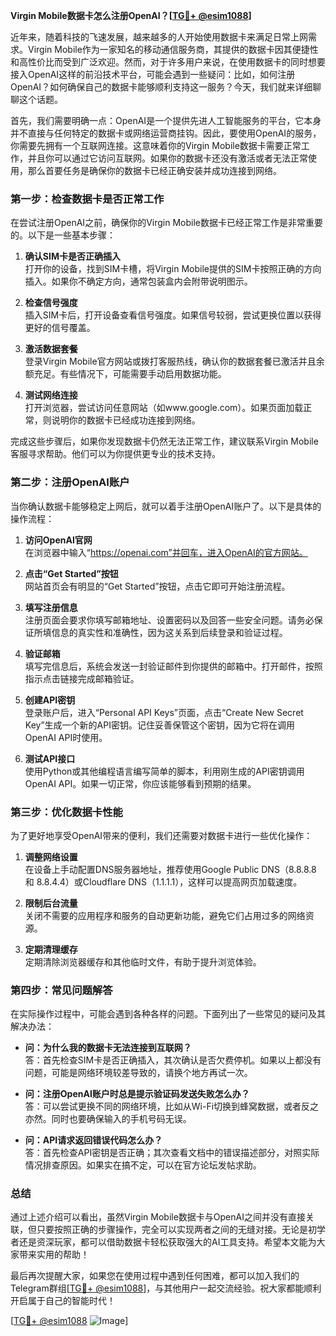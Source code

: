 **Virgin Mobile数据卡怎么注册OpenAI？[[TG💪+ @esim1088](https://t.me/s/esim1088)]**

近年来，随着科技的飞速发展，越来越多的人开始使用数据卡来满足日常上网需求。Virgin Mobile作为一家知名的移动通信服务商，其提供的数据卡因其便捷性和高性价比而受到广泛欢迎。然而，对于许多用户来说，在使用数据卡的同时想要接入OpenAI这样的前沿技术平台，可能会遇到一些疑问：比如，如何注册OpenAI？如何确保自己的数据卡能够顺利支持这一服务？今天，我们就来详细聊聊这个话题。

首先，我们需要明确一点：OpenAI是一个提供先进人工智能服务的平台，它本身并不直接与任何特定的数据卡或网络运营商挂钩。因此，要使用OpenAI的服务，你需要先拥有一个互联网连接。这意味着你的Virgin Mobile数据卡需要正常工作，并且你可以通过它访问互联网。如果你的数据卡还没有激活或者无法正常使用，那么首要任务是确保你的数据卡已经正确安装并成功连接到网络。

### 第一步：检查数据卡是否正常工作

在尝试注册OpenAI之前，确保你的Virgin Mobile数据卡已经正常工作是非常重要的。以下是一些基本步骤：

1. **确认SIM卡是否正确插入**  
   打开你的设备，找到SIM卡槽，将Virgin Mobile提供的SIM卡按照正确的方向插入。如果你不确定方向，通常包装盒内会附带说明图示。

2. **检查信号强度**  
   插入SIM卡后，打开设备查看信号强度。如果信号较弱，尝试更换位置以获得更好的信号覆盖。

3. **激活数据套餐**  
   登录Virgin Mobile官方网站或拨打客服热线，确认你的数据套餐已激活并且余额充足。有些情况下，可能需要手动启用数据功能。

4. **测试网络连接**  
   打开浏览器，尝试访问任意网站（如www.google.com）。如果页面加载正常，则说明你的数据卡已经成功连接到网络。

完成这些步骤后，如果你发现数据卡仍然无法正常工作，建议联系Virgin Mobile客服寻求帮助。他们可以为你提供更专业的技术支持。

### 第二步：注册OpenAI账户

当你确认数据卡能够稳定上网后，就可以着手注册OpenAI账户了。以下是具体的操作流程：

1. **访问OpenAI官网**  
   在浏览器中输入“https://openai.com”并回车，进入OpenAI的官方网站。

2. **点击“Get Started”按钮**  
   网站首页会有明显的“Get Started”按钮，点击它即可开始注册流程。

3. **填写注册信息**  
   注册页面会要求你填写邮箱地址、设置密码以及回答一些安全问题。请务必保证所填信息的真实性和准确性，因为这关系到后续登录和验证过程。

4. **验证邮箱**  
   填写完信息后，系统会发送一封验证邮件到你提供的邮箱中。打开邮件，按照指示点击链接完成邮箱验证。

5. **创建API密钥**  
   登录账户后，进入“Personal API Keys”页面，点击“Create New Secret Key”生成一个新的API密钥。记住妥善保管这个密钥，因为它将在调用OpenAI API时使用。

6. **测试API接口**  
   使用Python或其他编程语言编写简单的脚本，利用刚生成的API密钥调用OpenAI API。如果一切正常，你应该能够看到预期的结果。

### 第三步：优化数据卡性能

为了更好地享受OpenAI带来的便利，我们还需要对数据卡进行一些优化操作：

1. **调整网络设置**  
   在设备上手动配置DNS服务器地址，推荐使用Google Public DNS（8.8.8.8 和 8.8.4.4）或Cloudflare DNS（1.1.1.1），这样可以提高网页加载速度。

2. **限制后台流量**  
   关闭不需要的应用程序和服务的自动更新功能，避免它们占用过多的网络资源。

3. **定期清理缓存**  
   定期清除浏览器缓存和其他临时文件，有助于提升浏览体验。

### 第四步：常见问题解答

在实际操作过程中，可能会遇到各种各样的问题。下面列出了一些常见的疑问及其解决办法：

- **问：为什么我的数据卡无法连接到互联网？**  
  答：首先检查SIM卡是否正确插入，其次确认是否欠费停机。如果以上都没有问题，可能是网络环境较差导致的，请换个地方再试一次。

- **问：注册OpenAI账户时总是提示验证码发送失败怎么办？**  
  答：可以尝试更换不同的网络环境，比如从Wi-Fi切换到蜂窝数据，或者反之亦然。同时也要确保输入的手机号码无误。

- **问：API请求返回错误代码怎么办？**  
  答：首先检查API密钥是否正确；其次查看文档中的错误描述部分，对照实际情况排查原因。如果实在搞不定，可以在官方论坛发帖求助。

### 总结

通过上述介绍可以看出，虽然Virgin Mobile数据卡与OpenAI之间并没有直接关联，但只要按照正确的步骤操作，完全可以实现两者之间的无缝对接。无论是初学者还是资深玩家，都可以借助数据卡轻松获取强大的AI工具支持。希望本文能为大家带来实用的帮助！

最后再次提醒大家，如果您在使用过程中遇到任何困难，都可以加入我们的Telegram群组[[TG💪+ @esim1088](https://t.me/s/esim1088)]，与其他用户一起交流经验。祝大家都能顺利开启属于自己的智能时代！

[[TG💪+ @esim1088](https://t.me/s/esim1088) ![Image](https://i.postimg.cc/4NQfJmqS/Snipaste-2025-05-13-00-14-12.png)]